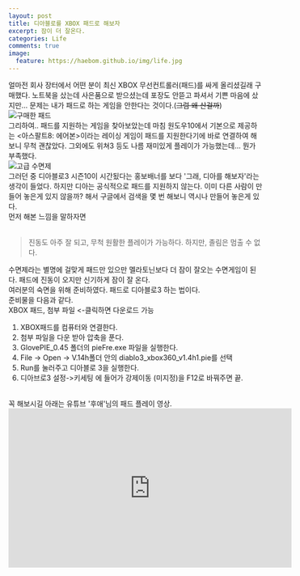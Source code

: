 ```yaml
---
layout: post
title: 디아블로를 XBOX 패드로 해보자
excerpt: 잠이 더 잘온다.
categories: Life
comments: true
image:
  feature: https://haebom.github.io/img/life.jpg
---
```


얼마전 회사 장터에서 어떤 분이 최신 XBOX 무선컨트롤러(패드)를 싸게 올리셨길래 구매했다. 노트북을 샀는데 사은품으로 받으셨는데 포장도 안뜯고 파셔서 기쁜 마음에 샀지만... 문제는 내가 패드로 하는 게임을 안한다는 것이다.(<del>그럼 왜 산걸까</del>)
<br>
![구매한 패드](https://pbs.twimg.com/media/C-kEIueUMAAFDgv.jpg)
<br>
그리하여.. 패드를 지원하는 게임을 찾아보았는데 마침 원도우10에서 기본으로 제공하는 <아스팔트8: 에어본>이라는 레이싱 게임이 패드를 지원한다기에 바로 연결하여 해보니 무척 괜찮았다. 그외에도 위쳐3 등도 나름 재미있게 플레이가 가능했는데... 뭔가 부족했다.
<br>
![고급 수면제](https://pbs.twimg.com/media/C-kHygKVYAAHPh-.jpg)
<br>
그러던 중 디아블로3 시즌10이 시간됬다는 홍보배너를 보다 '그래, 디아를 해보자'라는 생각이 들었다. 하지만 디아는 공식적으로 패드를 지원하지 않는다. 이미 다른 사람이 만들어 놓은게 있지 않을까? 해서 구글에서 검색을 몇 번 해보니 역시나 만들어 놓은게 있다.
<br>
먼저 해본 느낌을 말하자면 <br>
<br>
> 진동도 아주 잘 되고, 무척 원활한 플레이가 가능하다. 하지만, 졸림은 멈출 수 없다.

수면제라는 별명에 걸맞게 패드만 있으만 멜라토닌보다 더 잠이 잘오는 수면게임이 된다. 패드에 진동이 오지만 신기하게 잠이 잘 온다.
<br>
여러분의 숙면을 위해 준비하였다. 패드로 디아블로3 하는 법이다.
<br>
준비물을 다음과 같다.
<br>
XBOX 패드, 첨부 파일 <-클릭하면 다운로드 가능
 <br>
1. XBOX패드를 컴퓨터와 연결한다.
2. 첨부 파일을 다운 받아 압축을 푼다.
3. GlovePIE_0.45 폴더의 pieFre.exe 파일을 실행한다.
4. File -> Open -> V.14h폴더 안의 diablo3_xbox360_v1.4h1.pie를 선택
5. Run를 눌러주고 디아블로 3을 실행한다.
6. 디아브로3 설정->키세팅 에 들어가 강제이동 (미지정)을 F12로 바꿔주면 끝.
<br>
꼭 해보시길 아래는 유튜브 '후애'님의 패드 플레이 영상.
<br>
<iframe width="560" height="315" src="https://www.youtube.com/embed/7mg5t0owaUk" frameborder="0" allowfullscreen></iframe>
